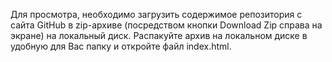 Для просмотра, необходимо загрузить содержимое репозитория с сайта GitHub в zip-архиве (посредством кнопки Download Zip справа на экране) на локальный диск.
Распакуйте архив на локальном диске в удобную для Вас папку и откройте файл index.html.
